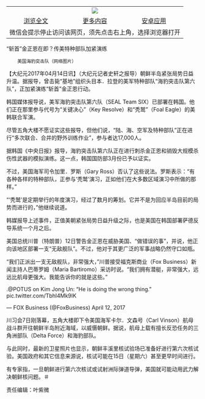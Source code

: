 

<table>
  <tr>
    <td align="center" colspan="3">
      <a href="https://github.com/ogate/ogate/blob/master/README.md"><img src="https://cloud.githubusercontent.com/assets/11880933/13434984/f430fae2-e012-11e5-814f-c2df1e82b247.jpg"/></a>
    </td>
  </tr>
  <tr>
    <td align="center">
      <a href="https://s3.ap-south-1.amazonaws.com/ogatem/oGate.htm?c817513&from=oNote">浏览全文</a>
    </td>
    <td align="center">
      <a href="https://s3.ap-south-1.amazonaws.com/ogatem/oGate.htm?from=oNote">更多内容</a>
    </td>
    <td align="center">
      <a href="https://raw.githubusercontent.com/ogate/up/master/ogate.apk">安卓应用</a>
    </td>
  </tr>
  <tr>
    <td align="center" colspan="3">
      微信会提示停止访问该网页，须先点击右上角，选择浏览器打开
    </td>
  </tr>
</table>    



“斩首”金正恩在即？传美特种部队加紧演练






        美国海豹突击队（网络图片）




【大纪元2017年04月14日讯】（大纪元记者史轩之报导）朝鲜半岛紧张局势日益升温。据报导，曾击毙“基地”组织头目本．拉登的美军特种部队“海豹突击队第六队”，正加紧演练“斩首”金正恩行动。


韩国媒体报导说，美军海豹突击队第六队（SEAL Team SIX）已部署在韩国。他们正在那里参与代号为“关键决心”（Key Resolve）和“秃鹫”（Foal Eagle）的美韩联合军演。


尽管五角大楼不愿证实这些报导，但他们说，“陆、海、空军及特种部队”正在进行“多次联合、合并的野外训练作业”，参与者达17,000人。


据韩国《中央日报》报导，海豹突击队第六队正在进行刺杀金正恩和销毁大规模杀伤性武器的模拟演练。这一点，韩国国防部3月份已予以证实。


不过，美国海军司令加里．罗斯（Gary Ross）否认了这些说法。罗斯表示：“有各种各样的特种部队，正参与‘秃鹫’演习，正如他们在大多数区域演习中所做的那样。”


“‘秃鹫’是定期举行的年度演习，经过了数月的筹划。它并不是为回应半岛目前的局势而进行的，”他继续说道。





韩媒报导上述事件，正值美朝紧张局势日益升级之际，也是美国在韩国部署萨德反导系统一个月之后。


美国总统川普（特朗普）12日警告金正恩在威胁美国、“做错误的事”，并说，他正向该地区部署一支“无敌舰队”。不过，他对于其更广泛的军事战略仍然守口如瓶。


“我们正派出一支无敌舰队，非常强大，”川普接受福克斯商业（Fox Business）新闻主持人巴蒂罗姆（Maria Bartiromo）采访时说。“我们拥有潜艇，非常强大，远远比航母更强大。我能告诉你的就是这些。”



.@POTUS on Kim Jong Un: &#8220;He is doing the wrong thing.&#8221; pic.twitter.com/Tbhl4Mk9IK


— FOX Business (@FoxBusiness) April 12, 2017





川习会7日刚落幕，五角大楼即下令美国海军卡尔．文森号（Carl Vinson）航母战斗群开往朝鲜半岛附近海域，以威慑朝鲜。据说，航母上载有擅长反恐任务的三角洲部队（Delta Force）和海豹部队。


与此同时，最新的卫星照片也显示，朝鲜丰溪里核试验场已准备好进行第六次核试验。美国政府和其它信息来源说，核试可能在15日（星期六）甚至更早时间进行。


有专家指，一旦朝鲜进行第六次核试或试射洲际弹道导弹，美国就可能动用武力解决朝鲜核问题。＃


责任编辑：叶紫微



